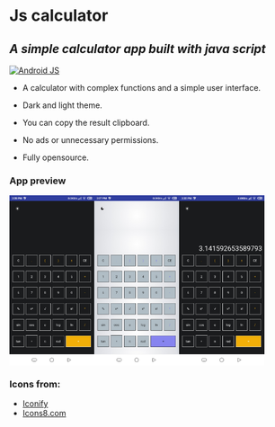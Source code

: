 # Js calculator
## _A simple calculator app built with java script_

[![Android JS](https://img.shields.io/badge/Js%20calculator-Powered%20by%20Android%20JS-yellow)](https://android-js.github.io/)

- A calculator with complex functions and a simple user interface.

- Dark and light theme.

- You can copy the result clipboard.

- No ads or unnecessary permissions. 

- Fully opensource.

### App preview
<div style="display:flex;">
<img alt="App image" src="https://github.com/CYB3R-G0D/Js-calculator-app/raw/main/screenshot/screenshot01.jpg" width="30%">
<img alt="App image" src="https://github.com/CYB3R-G0D/Js-calculator-app/raw/main/screenshot/screenshot02.jpg" width="30%">
<img alt="App image" src="https://github.com/CYB3R-G0D/Js-calculator-app/raw/main/screenshot/screenshot03.jpg" width="30%">  
</div>  

### Icons from:

- [Iconify](https://iconify.design)
- [Icons8.com](https://icons8.com)
